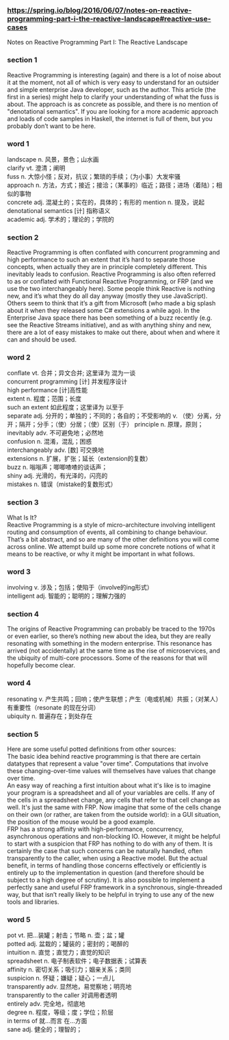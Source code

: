 ### https://spring.io/blog/2016/06/07/notes-on-reactive-programming-part-i-the-reactive-landscape#reactive-use-cases
Notes on Reactive Programming Part I: The Reactive Landscape
### section 1
Reactive Programming is interesting (again) and there is a lot of noise about it at the moment, not all of which is very easy to understand for an outsider and simple enterprise Java developer, such as the author. This article (the first in a series) might help to clarify your understanding of what the fuss is about. The approach is as concrete as possible, and there is no mention of "denotational semantics". If you are looking for a more academic approach and loads of code samples in Haskell, the internet is full of them, but you probably don’t want to be here.

### word 1
landscape n. 风景，景色；山水画  
clarify vt. 澄清；阐明  
fuss n. 大惊小怪；反对，抗议；繁琐的手续；（为小事）大发牢骚  
approach n. 方法，方式；接近；接洽；（某事的）临近；路径；进场（着陆）；相似的事物  
concrete adj. 混凝土的；实在的，具体的；有形的
mention n. 提及，说起  
denotational semantics [计] 指称语义  
academic adj. 学术的；理论的；学院的  

### section 2
Reactive Programming is often conflated with concurrent programming and high performance to such an extent that it’s hard to separate those concepts, when actually they are in principle completely different. This inevitably leads to confusion. Reactive Programming is also often referred to as or conflated with Functional Reactive Programming, or FRP (and we use the two interchangeably here). Some people think Reactive is nothing new, and it’s what they do all day anyway (mostly they use JavaScript). Others seem to think that it’s a gift from Microsoft (who made a big splash about it when they released some C# extensions a while ago). In the Enterprise Java space there has been something of a buzz recently (e.g. see the Reactive Streams initiative), and as with anything shiny and new, there are a lot of easy mistakes to make out there, about when and where it can and should be used.

### word 2
conflate vt. 合并；异文合并; 这里译为 混为一谈  
concurrent programming [计] 并发程序设计  
high performance [计]高性能  
extent n. 程度；范围；长度  
such an extent 如此程度；这里译为 以至于  
separate adj. 分开的；单独的；不同的；各自的；不受影响的 v. （使）分离，分开；隔开；分手；（使）分居；（使）区别（于）
principle n. 原理，原则；  
inevitably adv. 不可避免地；必然地  
confusion n. 混淆，混乱；困惑  
interchangeably adv. [数] 可交换地  
extensions n. 扩展，扩张；延长（extension的复数）   
buzz n. 嗡嗡声；唧唧喳喳的谈话声；  
shiny adj. 光滑的，有光泽的，闪亮的  
mistakes n. 错误（mistake的复数形式）

### section 3
What Is It?  
Reactive Programming is a style of micro-architecture involving intelligent routing and consumption of events, all combining to change behaviour. That’s a bit abstract, and so are many of the other definitions you will come across online. We attempt build up some more concrete notions of what it means to be reactive, or why it might be important in what follows.  
### word 3
involving v. 涉及；包括；使陷于（involve的ing形式）  
intelligent adj. 智能的；聪明的；理解力强的  

### section 4
The origins of Reactive Programming can probably be traced to the 1970s or even earlier, so there’s nothing new about the idea, but they are really resonating with something in the modern enterprise. This resonance has arrived (not accidentally) at the same time as the rise of microservices, and the ubiquity of multi-core processors. Some of the reasons for that will hopefully become clear.
### word 4
resonating v. 产生共鸣；回响；使产生联想；产生（电或机械）共振；（对某人）有重要性（resonate 的现在分词）  
ubiquity n. 普遍存在；到处存在

### section 5
Here are some useful potted definitions from other sources:  
The basic idea behind reactive programming is that there are certain
datatypes that represent a value "over time". Computations that
involve these changing-over-time values will themselves have values
that change over time.  
An easy way of reaching a first intuition about what it's like is to
imagine your program is a spreadsheet and all of your variables are
cells. If any of the cells in a spreadsheet change, any cells that
refer to that cell change as well. It's just the same with FRP. Now
imagine that some of the cells change on their own (or rather, are
taken from the outside world): in a GUI situation, the position of
the mouse would be a good example.  
FRP has a strong affinity with high-performance, concurrency, asynchronous operations and non-blocking IO. However, it might be helpful to start with a suspicion that FRP has nothing to do with any of them. It is certainly the case that such concerns can be naturally handled, often transparently to the caller, when using a Reactive model. But the actual benefit, in terms of handling those concerns effectively or efficiently is entirely up to the implementation in question (and therefore should be subject to a high degree of scrutiny). It is also possible to implement a perfectly sane and useful FRP framework in a synchronous, single-threaded way, but that isn’t really likely to be helpful in trying to use any of the new tools and libraries.
### word 5
pot vt. 把…装罐；射击；节略 n. 壶；盆；罐  
potted adj. 盆栽的；罐装的；密封的；喝醉的  
intuition n. 直觉；直觉力；直觉的知识  
spreadsheet n. 电子制表软件；电子数据表；试算表  
affinity n. 密切关系；吸引力；姻亲关系；类同  
suspicion n. 怀疑；嫌疑；疑心；一点儿  
transparently adv. 显然地，易觉察地；明亮地  
transparently to the caller 对调用者透明  
entirely adv. 完全地，彻底地  
degree n. 程度，等级；度；学位；阶层  
in terms of 就...而言 在…方面  
sane adj. 健全的；理智的；
